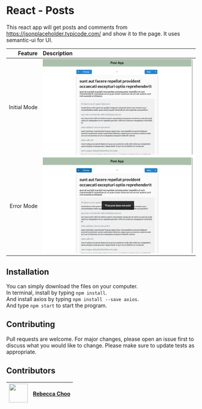 # React - Posts

 This react app will get posts and comments from https://jsonplaceholder.typicode.com/ and show it to the page. It uses semantic-ui for UI. 

| Feature | Description |
| -----: | :----------- |
|  Initial Mode | <img src="https://github.com/rebeccachoo/react-axios-posts/blob/main/screen1.png?raw=true"  width="400">|
|  Error Mode | <img src="https://github.com/rebeccachoo/react-axios-posts/blob/main/screen2.png?raw=true"  width="400">|

## Installation

You can simply download the files on your computer. <br />
In terminal, install by typing `npm install`.  <br />
And install axios by typing `npm install --save axios`.  <br />
And type `npm start` to start the program.

 
 
## Contributing

Pull requests are welcome. For major changes, please open an issue first to discuss what you would like to change.
Please make sure to update tests as appropriate. 


##  Contributors

|  <img src="https://avatars.githubusercontent.com/u/254729?s=460&u=58ed23724180265db677357b4133d4ef970d6407&v=4" width="50" height="50" /> |<a href="https://github.com/rebeccachoo" target="_blank">Rebecca Choo</a>| 
| ----------- | ----------- |
